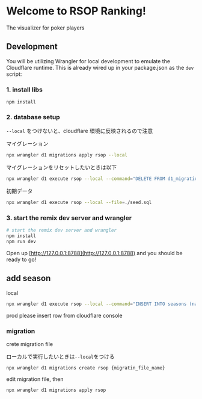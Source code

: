 # Welcome to RSOP Ranking!

The visualizer for poker players

## Development

You will be utilizing Wrangler for local development to emulate the Cloudflare runtime. This is already wired up in your package.json as the `dev` script:

### 1. install libs

```
npm install
```

### 2. database setup

`--local` をつけないと、cloudflare 環境に反映されるので注意

マイグレーション

```sh
npx wrangler d1 migrations apply rsop --local
```

マイグレーションをリセットしたいときは以下

```sh
npx wrangler d1 execute rsop --local --command="DELETE FROM d1_migrations;"
```

初期データ

```sh
npx wrangler d1 execute rsop --local --file=./seed.sql
```

### 3. start the remix dev server and wrangler

```sh
# start the remix dev server and wrangler
npm install
npm run dev
```

Open up [http://127.0.0.1:8788](http://127.0.0.1:8788) and you should be ready to go!

## add season

local

```sh
npx wrangler d1 execute rsop --local --command="INSERT INTO seasons (name) VALUES ('season_name');"
```

prod
please insert row from cloudflare console

### migration

crete migration file

ローカルで実行したいときは`--local`をつける

```
npx wrangler d1 migrations create rsop {migratin_file_name}
```

edit migration file, then

```
npx wrangler d1 migrations apply rsop
```
